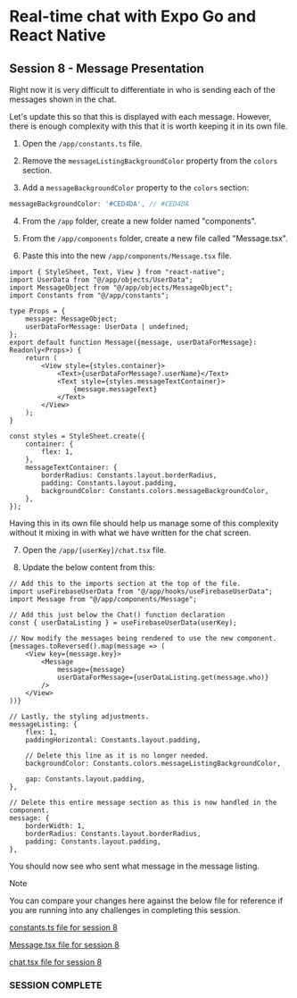 # Real-time chat with Expo Go and React Native
## Session 8 - Message Presentation

Right now it is very difficult to differentiate in who is sending each of the messages shown in the chat.  

Let's update this so that this is displayed with each message. However, there is enough complexity with this that it is worth keeping it in its own file.

1. Open the `/app/constants.ts` file.

2. Remove the `messageListingBackgroundColor` property from the `colors` section.

3. Add a `messageBackgroundColor` property to the `colors` section:
```ts
messageBackgroundColor: '#CED4DA', // #CED4DA
```

4. From the `/app` folder, create a new folder named "components".

5. From the `/app/components` folder, create a new file called "Message.tsx".

6. Paste this into the new `/app/components/Message.tsx` file.
```tsx
import { StyleSheet, Text, View } from "react-native";
import UserData from "@/app/objects/UserData";
import MessageObject from "@/app/objects/MessageObject";
import Constants from "@/app/constants";

type Props = {
    message: MessageObject;
    userDataForMessage: UserData | undefined;
};
export default function Message({message, userDataForMessage}: Readonly<Props>) {
    return (
        <View style={styles.container}>
            <Text>{userDataForMessage?.userName}</Text>
            <Text style={styles.messageTextContainer}>
                {message.messageText}
            </Text>
        </View>
    );
}

const styles = StyleSheet.create({
    container: {
        flex: 1,
    },
    messageTextContainer: {
        borderRadius: Constants.layout.borderRadius,
        padding: Constants.layout.padding,
        backgroundColor: Constants.colors.messageBackgroundColor,
    },
});
```
Having this in its own file should help us manage some of this complexity without it mixing in with what we have written for the chat screen.

7. Open the `/app/[userKey]/chat.tsx` file.

8. Update the below content from this:
```tsx
// Add this to the imports section at the top of the file.
import useFirebaseUserData from "@/app/hooks/useFirebaseUserData";
import Message from "@/app/components/Message";

// Add this just below the Chat() function declaration
const { userDataListing } = useFirebaseUserData(userKey);

// Now modify the messages being rendered to use the new component.
{messages.toReversed().map(message => (
    <View key={message.key}>
        <Message
            message={message}
            userDataForMessage={userDataListing.get(message.who)}
        />
    </View>
))}

// Lastly, the styling adjustments.
messageListing: {
    flex: 1,
    paddingHorizontal: Constants.layout.padding,

    // Delete this line as it is no longer needed.
    backgroundColor: Constants.colors.messageListingBackgroundColor,

    gap: Constants.layout.padding,
},

// Delete this entire message section as this is now handled in the component.
message: {
    borderWidth: 1,
    borderRadius: Constants.layout.borderRadius,
    padding: Constants.layout.padding,
},

```

You should now see who sent what message in the message listing.

> [!NOTE] 
> You can compare your changes here against the below file for reference if you are running into any challenges in completing this session.
>
> [constants.ts file for session 8](https://github.com/cah-john-ryan/expo-go-real-time-chat/blob/session-8-message-presentation/expo-go-real-time-chat/app/constants.ts)
>
> [Message.tsx file for session 8](https://github.com/cah-john-ryan/expo-go-real-time-chat/blob/session-8-message-presentation/expo-go-real-time-chat/app/components/Message.tsx)
>
> [chat.tsx file for session 8](https://github.com/cah-john-ryan/expo-go-real-time-chat/blob/session-8-message-presentation/expo-go-real-time-chat/app/%5BuserKey%5D/chat.tsx)

### SESSION COMPLETE